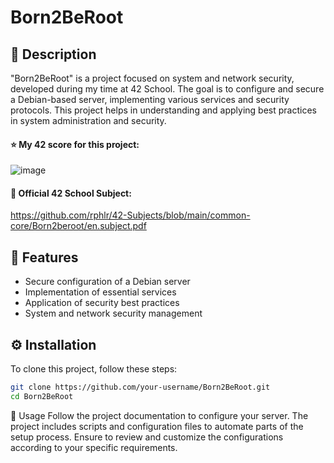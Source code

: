 # Born2BeRoot

## 📜 Description
"Born2BeRoot" is a project focused on system and network security, developed during my time at 42 School. The goal is to configure and secure a Debian-based server, implementing various services and security protocols. This project helps in understanding and applying best practices in system administration and security.


#### ⭐ My 42 score for this project:
![image](https://github.com/yvann-ba/Born2BeRoot/assets/97234242/276aef37-3a2d-4d1e-a91e-aae5d519b7f5)

#### 📄 Official 42 School Subject:
https://github.com/rphlr/42-Subjects/blob/main/common-core/Born2beroot/en.subject.pdf

## 🌟 Features
- Secure configuration of a Debian server
- Implementation of essential services
- Application of security best practices
- System and network security management

## ⚙️ Installation

To clone this project, follow these steps:

```bash
git clone https://github.com/your-username/Born2BeRoot.git
cd Born2BeRoot
```
🚀 Usage
Follow the project documentation to configure your server. The project includes scripts and configuration files to automate parts of the setup process. Ensure to review and customize the configurations according to your specific requirements.
